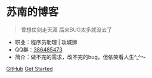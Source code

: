 
# 苏南的博客

> 曾想仗剑走天涯  后来BUG太多就没去了

* 职业：程序员助理 | 攻城狮
* QQ群：[386485473](//shang.qq.com/wpa/qunwpa?idkey=d44baf17512787eb0e4f268849a3239d6b9675145a606e21b9a055176bd1c0e2)
* 简介：做不完的需求，改不完的bug，但依笑看人生^_^～

[GitHub](https://github.com/meibin08/)
[Get Started](#quick-start)

<!-- ![color](#ffffff) -->